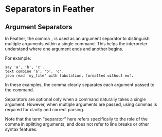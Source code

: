 # Separators in Feather

## Argument Separators

In Feather, the comma `,` is used as an argument separator to distinguish multiple arguments within a single command. This helps the interpreter understand where one argument ends and another begins.

For example:

```
say 'a', 'b', 'c'.
text combine 'a', 'b', 'c'.
json read 'my_file' with tabulation, formatted without eof.
```

In these examples, the comma clearly separates each argument passed to the command.

Separators are optional only when a command naturally takes a single argument. However, when multiple arguments are passed, using commas is required for clarity and correct parsing.

Note that the term "separator" here refers specifically to the role of the comma in splitting arguments, and does not refer to line breaks or other syntax features.
